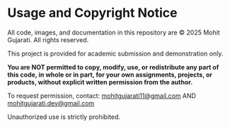 # Usage and Copyright Notice

All code, images, and documentation in this repository are © 2025 Mohit Gujarati. All rights reserved.

This project is provided for academic submission and demonstration only.

**You are NOT permitted to copy, modify, use, or redistribute any part of this code, in whole or in part, for your own assignments, projects, or products, without explicit written permission from the author.**

To request permission, contact: [mohitgujarati11@gmail.com](mailto:mohitgujarati11@gmail.com) AND [mohitgujarati.dev@gmail.com](mailto:mohitgujarati.dev@gmail.com)

Unauthorized use is strictly prohibited.
